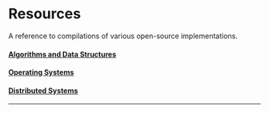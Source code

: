# Resources
A reference to compilations of various open-source implementations.

#### [Algorithms and Data Structures](algorithms-and-data-structures/)

#### [Operating Systems](operating-systems/)
#### [Distributed Systems](distributed-systems/)



----
